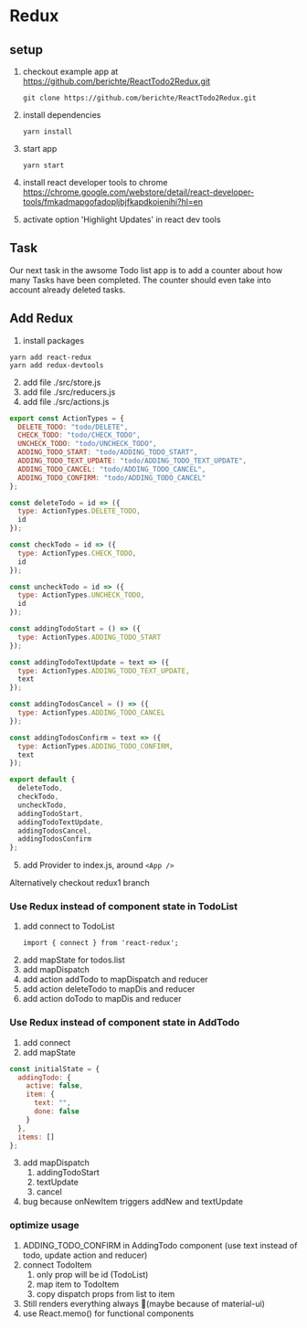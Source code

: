 # Redux

## setup

1. checkout example app at https://github.com/berichte/ReactTodo2Redux.git
   ```
   git clone https://github.com/berichte/ReactTodo2Redux.git
   ```
2. install dependencies
   ```
   yarn install
   ```
3. start app

   ```
   yarn start
   ```

4. install react developer tools to chrome
   https://chrome.google.com/webstore/detail/react-developer-tools/fmkadmapgofadopljbjfkapdkoienihi?hl=en

5. activate option 'Highlight Updates' in react dev tools

## Task

Our next task in the awsome Todo list app is to add a counter about how many Tasks have been completed. The counter should even take into account already deleted tasks.

## Add Redux

1. install packages

```
yarn add react-redux
yarn add redux-devtools
```

2. add file ./src/store.js
3. add file ./src/reducers.js
4. add file ./src/actions.js

```javascript
export const ActionTypes = {
  DELETE_TODO: "todo/DELETE",
  CHECK_TODO: "todo/CHECK_TODO",
  UNCHECK_TODO: "todo/UNCHECK_TODO",
  ADDING_TODO_START: "todo/ADDING_TODO_START",
  ADDING_TODO_TEXT_UPDATE: "todo/ADDING_TODO_TEXT_UPDATE",
  ADDING_TODO_CANCEL: "todo/ADDING_TODO_CANCEL",
  ADDING_TODO_CONFIRM: "todo/ADDING_TODO_CANCEL"
};

const deleteTodo = id => ({
  type: ActionTypes.DELETE_TODO,
  id
});

const checkTodo = id => ({
  type: ActionTypes.CHECK_TODO,
  id
});

const uncheckTodo = id => ({
  type: ActionTypes.UNCHECK_TODO,
  id
});

const addingTodoStart = () => ({
  type: ActionTypes.ADDING_TODO_START
});

const addingTodoTextUpdate = text => ({
  type: ActionTypes.ADDING_TODO_TEXT_UPDATE,
  text
});

const addingTodosCancel = () => ({
  type: ActionTypes.ADDING_TODO_CANCEL
});

const addingTodosConfirm = text => ({
  type: ActionTypes.ADDING_TODO_CONFIRM,
  text
});

export default {
  deleteTodo,
  checkTodo,
  uncheckTodo,
  addingTodoStart,
  addingTodoTextUpdate,
  addingTodosCancel,
  addingTodosConfirm
};
```

5. add Provider to index.js, around `<App />`

Alternatively checkout redux1 branch

### Use Redux instead of component state in TodoList

1. add connect to TodoList
   ```
   import { connect } from 'react-redux';
   ```
2. add mapState for todos.list
3. add mapDispatch
4. add action addTodo to mapDispatch and reducer
5. add action deleteTodo to mapDis and reducer
6. add action doTodo to mapDis and reducer

### Use Redux instead of component state in AddTodo

1. add connect
2. add mapState

```javascript
const initialState = {
  addingTodo: {
    active: false,
    item: {
      text: "",
      done: false
    }
  },
  items: []
};
```

3. add mapDispatch
   1. addingTodoStart
   2. textUpdate
   3. cancel
4. bug because onNewItem triggers addNew and textUpdate

### optimize usage

1. ADDING_TODO_CONFIRM in AddingTodo component (use text instead of todo, update action and reducer)
2. connect TodoItem
   1. only prop will be id (TodoList)
   2. map item to TodoItem
   3. copy dispatch props from list to item
3. Still renders everything always 🤔(maybe because of material-ui)
4. use React.memo() for functional components
